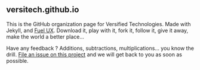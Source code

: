 ## versitech.github.io

This is the GitHub organization page for Versified Technologies. Made with Jekyll, and [Fuel UX](http://exacttarget.github.com/fuelux/).  Download it, play with it, fork it, follow it, give it away, make the world a better place...

Have any feedback ? Additions, subtractions, multiplications... you know the drill. [File an issue on this
project](https://github.com/erjjones/Feedback/issues/new) and we will get back to
you as soon as possible.
